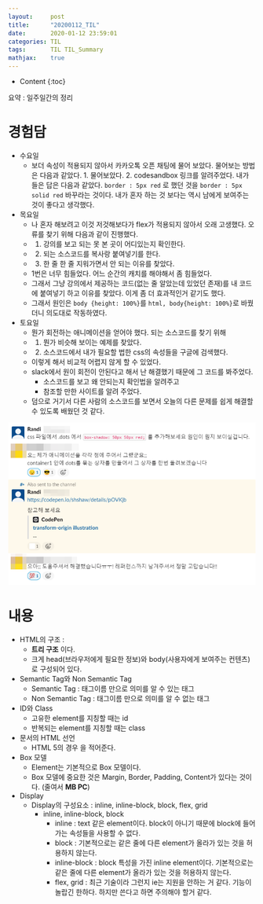 ```yaml
---
layout:     post
title:      "20200112_TIL"
date:       2020-01-12 23:59:01
categories: TIL
tags:       TIL TIL_Summary
mathjax:    true
---
```


* Content
{:toc}

요약 : 일주일간의 정리


# 경험담
- 수요일
    - 보더 속성이 적용되지 않아서 카카오톡 오픈 채팅에 물어 보았다. 물어보는 방법은 다음과 같았다. 1. 물어보았다. 2. codesandbox 링크를 알려주었다. 내가 들은 답은 다음과 같았다. `border : 5px red` 로 했던 것을 `border : 5px solid red` 바꾸라는 것이다. 내가 혼자 하는 것 보다는 역시 남에게 보여주는 것이 좋다고 생각했다.
- 목요일
    - 나 혼자 해보려고 이것 저것해보다가 flex가 적용되지 않아서 오래 고생했다. 오류를 찾기 위해 다음과 같이 진행했다.
    - 1. 강의를 보고 되는 못 본 곳이 어디있는지 확인한다.
    - 2. 되는 소스코드를 복사랑 붙여넣기를 한다.
    - 3. 한 줄 한 줄 지워가면서 안 되는 이유를 찾았다.
    - 1번은 너무 힘들었다. 어느 순간의 캐치를 해야해서 좀 힘들었다.
    - 그래서 그냥 강의에서 제공하는 코드(없는 줄 알았는데 있었던 존재)를 내 코드에 붙여넣기 하고 이유를 찾았다. 이게 좀 더 효과적인거 같기도 했다.
    - 그래서 원인은 `body {height: 100%}`를 `html, body{height: 100%}`로 바꿨더니 의도대로 작동하였다.
- 토요일
    - 뭔가 회전하는 애니메이션을 얻어야 했다. 되는 소스코드를 찾기 위해
    - 1. 뭔가 비슷해 보이는 예제를 찾았다.
    - 2. 소스코드에서 내가 필요할 법한 css의 속성들을 구글에 검색했다.
    - 이렇게 해서 비교적 어렵지 않게 할 수 있었다.
    - slack에서 원이 회전이 안된다고 해서 난 해결했기 때문에 그 코드를 봐주었다. 
        - 소스코드를 보고 왜 안되는지 확인법을 알려주고
        - 참조할 만한 사이트를 알려 주었다.
    - 덤으로 거기서 다른 사람의 소스코드를 보면서 오늘의 다른 문제를 쉽게 해결할 수 있도록 배웠던 것 같다.

![](/img-in-posts/20200112_TIL-1.png)

# 내용

- HTML의 구조 :
    - __트리 구조__ 이다.
    - 크게 head(브라우저에게 필요한 정보)와 body(사용자에게 보여주는 컨텐츠)로 구성되어 있다.
- Semantic Tag와 Non Semantic Tag
    - Semantic Tag : 태그이름 만으로 의미를 알 수 있는 태그
    - Non Semantic Tag : 태그이름 만으로 의미를 알 수 없는 태그
- ID와 Class
    - 고유한 element를 지칭할 때는 id
    - 반복되는 element를 지칭할 때는 class
- 문서의 HTML 선언
    - HTML 5의 경우 <!DOCTYPE html>을 적어준다.
- Box 모델
    - Element는 기본적으로 Box 모델이다.
    - Box 모델에 중요한 것은 Margin, Border, Padding, Content가 있다는 것이다. (줄여서 __MB PC__)
- Display
    - Display의 구성요소 : inline, inline-block, block, flex, grid
        - inline, inline-block, block
            - inline : text 같은 element이다. block이 아니기 때문에 block에 들어가는 속성들을 사용할 수 없다.
            - block : 기본적으로는 같은 줄에 다른 element가 올라가 있는 것을 허용하지 않는다.
            - inline-block : block 특성을 가진 inline element이다. 기본적으로는 같은 줄에 다른 element가 올라가 있는 것을 허용하지 않는다.
            - flex, grid : 최근 기술이라 그런지 ie는 지원을 안하는 거 같다. 기능이 놀랍긴 한하다. 하지만 쓴다고 하면 주의해야 할거 같다.